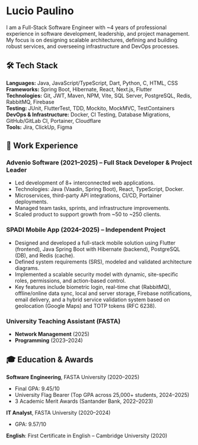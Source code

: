 # Lucio Paulino

I am a Full-Stack Software Engineer with ~4 years of professional experience in software development, leadership, and project management. My focus is on designing scalable architectures, defining and building robust services, and overseeing infrastructure and DevOps processes.

## 🛠️ Tech Stack

**Languages:** Java, JavaScript/TypeScript, Dart, Python, C, HTML, CSS  
**Frameworks:** Spring Boot, Hibernate, React, Next.js, Flutter  
**Technologies:** Git, JWT, Maven, NPM, Vite, SQL Server, PostgreSQL, Redis, RabbitMQ, Firebase  
**Testing:** JUnit, FlutterTest, TDD, Mockito, MockMVC, TestContainers  
**DevOps & Infrastructure:** Docker, CI Testing, Database Migrations, GitHub/GitLab CI, Portainer, Cloudflare  
**Tools:** Jira, ClickUp, Figma

## 💼 Work Experience

### Advenio Software (2021–2025) – Full Stack Developer & Project Leader  
- Led development of 8+ interconnected web applications.
- Technologies: Java (Vaadin, Spring Boot), React, TypeScript, Docker.
- Microservices, third-party API integrations, CI/CD, Portainer deployments.
- Managed team tasks, sprints, and infrastructure improvements.
- Scaled product to support growth from ~50 to ~250 clients.

### SPADI Mobile App (2024–2025) – Independent Project  
- Designed and developed a full-stack mobile solution using Flutter (frontend), Java Spring Boot with Hibernate (backend), PostgreSQL (DB), and Redis (cache).  
- Defined system requirements (SRS), modeled and validated architecture diagrams.  
- Implemented a scalable security model with dynamic, site-specific roles, permissions, and action-based control.
- Key features include biometric login, real-time chat (RabbitMQ), offline/online data sync, local and server storage, Firebase notifications, email delivery, and a hybrid service validation system based on geolocation (Google Maps) and TOTP tokens (RFC 6238).


### University Teaching Assistant (FASTA)  
- **Network Management** (2025)
- **Programming** (2023–2024)  

## 🎓 Education & Awards

**Software Engineering**, FASTA University (2020–2025)  
- Final GPA: 9.45/10
- University Flag Bearer (Top GPA across 25,000+ students, 2024–2025)
- 3 Academic Merit Awards (Santander Bank, 2022–2023)

**IT Analyst**, FASTA University (2020–2024)  
- GPA: 9.57/10

**English**: First Certificate in English – Cambridge University (2020)
